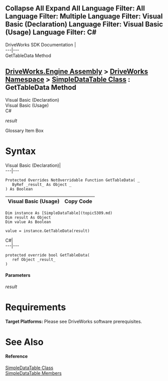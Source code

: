 Collapse All Expand All Language Filter: All  Language Filter: Multiple  Language Filter: Visual Basic (Declaration) Language Filter: Visual Basic (Usage) Language Filter: C#  
---  
DriveWorks SDK Documentation  |   
---|---  
GetTableData Method   
  
[DriveWorks.Engine Assembly](topic2156.md) > [DriveWorks Namespace](topic2159.md) > [SimpleDataTable Class](topic5309.md) : GetTableData Method  
---  
  
Visual Basic (Declaration)    
Visual Basic (Usage)    
C# 

_result_
    

Glossary Item Box

# Syntax

Visual Basic (Declaration)|   
---|---  
      
    
    Protected Overrides NotOverridable Function GetTableData( _
       ByRef _result_ As Object _
    ) As Boolean  
  
Visual Basic (Usage)| Copy Code  
---|---  
      
    
    Dim instance As [SimpleDataTable](topic5309.md)
    Dim result As Object
    Dim value As Boolean
     
    value = instance.GetTableData(result)  
  
C#|   
---|---  
      
    
    protected override bool GetTableData( 
       ref Object _result_
    )  
  
#### Parameters

 _result_
    

# Requirements

**Target Platforms:** Please see DriveWorks software prerequisites.

# See Also

#### Reference

[SimpleDataTable Class](topic5309.md)   
[SimpleDataTable Members](topic5310.md)


